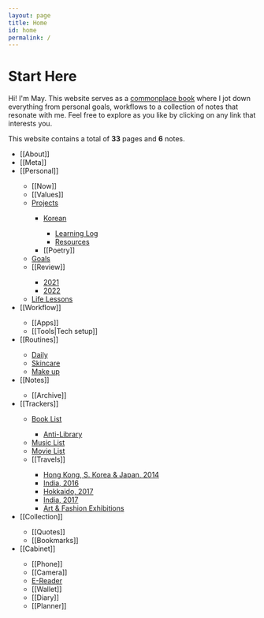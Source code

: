 ```yaml
---
layout: page
title: Home
id: home
permalink: /
---
```


<h1>Start Here</h1>

<p>Hi! I'm May. This website serves as a <a href="https://en.wikipedia.org/wiki/Commonplace_book">commonplace book</a> where I jot down everything from personal goals, workflows to a collection of notes that resonate with me. Feel free to explore as you like by clicking on any link that interests you.</p>

<p>This website contains a total of <b>33</b> pages and <b>6</b> notes.</p>

<ul>
<li>[[About]]</li>
<li>[[Meta]]</li>
<li>[[Personal]]</li>
<ul>
    <li>[[Now]]</li>
    <li>[[Values]]</li>
    <li><a class="internal-link" href="/life/projects">Projects</a></li>
    <ul>
    <li><a class="internal-link" href="/projects/korean">Korean</a></li>
    <ul>
    <li><a class="internal-link" href="/korean/log">Learning Log</a></li>
    <li><a class="internal-link" href="/korean/resources">Resources</a></li>
    </ul>
    <li>[[Poetry]]</li>
    </ul>
    <li><a class="internal-link" href="/life/goals">Goals</a></li>
    <li>[[Review]]</li>
    <ul>
    <li><a class="internal-link" href="/year/2021">2021</a></li>
    <li><a class="internal-link" href="/year/2022">2022</a></li>
    </ul>
    <li><a class="internal-link" href="/life/lessons">Life Lessons</a></li>
</ul>
<li>[[Workflow]]</li>
<ul>
    <li>[[Apps]]</li>
    <li>[[Tools|Tech setup]]</li>
</ul>
<li>[[Routines]]</li>
<ul>
    <li><a class="internal-link" href="/routine/daily">Daily</a></li>
    <li><a class="internal-link" href="/routine/skincare">Skincare</a></li>
    <li><a class="internal-link" href="/routine/make-up">Make up</a></li>
</ul>  
<li>[[Notes]]</li>
<ul>
<li>[[Archive]]</li>
</ul>  
<li>[[Trackers]]</li>
    <ul>
    <li><a class="internal-link" href="/trackers/book-list">Book List</a></li>
    <ul>
    <li><a class="internal-link" href="/trackers/anti-library">Anti-Library</a></li>
    </ul>
    <li><a class="internal-link" href="/trackers/music-list">Music List</a></li>
    <li><a class="internal-link" href="/trackers/movie-list">Movie List</a></li>
    <li>[[Travels]]</li>
    <ul>
    <li><a class="internal-link" href="/trip/east-asia-2014">Hong Kong, S. Korea & Japan, 2014</a></li>
    <li><a class="internal-link" href="/trip/india-2016">India, 2016</a></li>
    <li><a class="internal-link" href="/trip/hokkaido-2017">Hokkaido, 2017</a></li>
    <li><a class="internal-link" href="/trip/india-2017">India, 2017</a></li>
    <li><a class="internal-link" href="/trip/exhibitions">Art & Fashion Exhibitions</a></li>
    </ul>
</ul>
<li>[[Collection]]</li>
<ul>
<li>[[Quotes]]</li>
<li>[[Bookmarks]]</li>
</ul>  
<li>[[Cabinet]]</li>
<ul>
<li>[[Phone]]</li>
<li>[[Camera]]</li>
<li><a class="internal-link" href="/item/e-reader">E-Reader</a></li>
<li>[[Wallet]]</li>
<li>[[Diary]]</li>
<li>[[Planner]]</li>
</ul>
</ul>



<style>
  .wrapper {
    max-width: 58em;
  }
</style>
